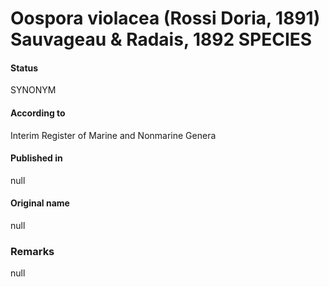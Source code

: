 # Oospora violacea (Rossi Doria, 1891) Sauvageau & Radais, 1892 SPECIES

#### Status
SYNONYM

#### According to
Interim Register of Marine and Nonmarine Genera

#### Published in
null

#### Original name
null

### Remarks
null